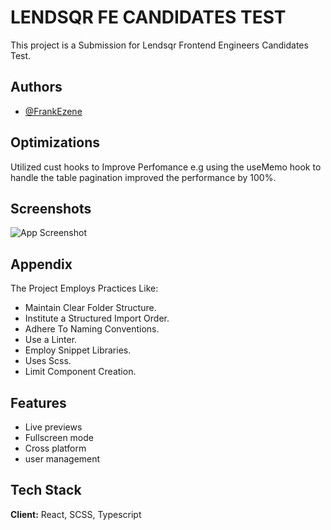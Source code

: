 
# LENDSQR FE CANDIDATES TEST

This project is a Submission for Lendsqr Frontend Engineers Candidates Test. 


## Authors

- [@FrankEzene](https://github.com/frank1003A)


## Optimizations

Utilized cust hooks to Improve Perfomance e.g using the useMemo hook to handle the table pagination improved the performance by 100%.


## Screenshots

![App Screenshot](https://github.com/frank1003A/lendsqr-fe-test/blob/b84ba353f3007b11806fe8a4191a559ae232b3e9/src/assets/demo/frank-chinonso-ezene-lendsqr-fe-test-delta.vercel.app_users.png)


## Appendix

The Project Employs Practices Like:

- Maintain Clear Folder Structure.
- Institute a Structured Import Order.
- Adhere To Naming Conventions.
- Use a Linter.
- Employ Snippet Libraries.
- Uses Scss.
- Limit Component Creation.


## Features


- Live previews
- Fullscreen mode
- Cross platform
- user management


## Tech Stack

**Client:** React, SCSS, Typescript

